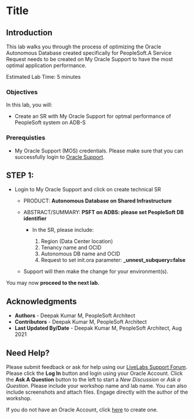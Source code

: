 # Title

## Introduction

This lab walks you through the process of optimizing the Oracle Autonomous Database created specifically for PeopleSoft.A Service Request needs to be created on My Oracle Support to have the most optimal application performance. 
 
Estimated Lab Time: 5 minutes


### Objectives


In this lab, you will:
* Create an SR with My Oracle Support for optmal performance of PeopleSoft system on ADB-S


### Prerequisties
* My Oracle Support (MOS) credentials. Please make sure that you can successfully login to [Oracle Support](https://support.oracle.com). 

## **STEP 1**: 

- Login to My Oracle Support and click on create technical SR
 
     - PRODUCT: **Autonomous Database on Shared Infrastructure** 
     * ABSTRACT/SUMMARY: **PSFT on ADBS: please set PeopleSoft DB identifier**
        
        * In the SR, please include:
           
           1. Region (Data Center location) 
           2. Tenancy name and OCID 
           3. Autonomous DB name and OCID 
           4. Request to set init.ora parameter: **\_unnest\_subquery=false** 

        
    * Support will then make the change for your environment(s).



You may now **proceed to the next lab.**



## Acknowledgments
* **Authors** - Deepak Kumar M, PeopleSoft Architect
* **Contributors** - Deepak Kumar M, PeopleSoft Architect
* **Last Updated By/Date** - Deepak Kumar M, PeopleSoft Architect, Aug 2021

## Need Help?
Please submit feedback or ask for help using our [LiveLabs Support Forum](https://community.oracle.com/tech/developers/categories/Migrate%20SaaS%20to%20OCI). Please click the **Log In** button and login using your Oracle Account. Click the **Ask A Question** button to the left to start a *New Discussion* or *Ask a Question*.  Please include your workshop name and lab name.  You can also include screenshots and attach files.  Engage directly with the author of the workshop.

If you do not have an Oracle Account, click [here](https://profile.oracle.com/myprofile/account/create-account.jspx) to create one.



